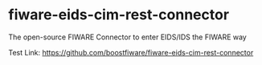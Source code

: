 # fiware-eids-cim-rest-connector
The open-source FIWARE Connector to enter EIDS/IDS the FIWARE way

Test Link: https://github.com/boostfiware/fiware-eids-cim-rest-connector
